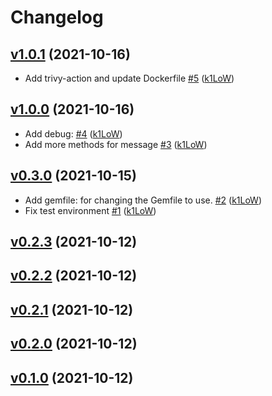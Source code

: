 # Changelog

## [v1.0.1](https://github.com/k1LoW/github-script-ruby/compare/v1...v1.0.1) (2021-10-16)

* Add trivy-action and update Dockerfile [#5](https://github.com/k1LoW/github-script-ruby/pull/5) ([k1LoW](https://github.com/k1LoW))

## [v1.0.0](https://github.com/k1LoW/github-script-ruby/compare/v0.3.0...v1.0.0) (2021-10-16)

* Add debug: [#4](https://github.com/k1LoW/github-script-ruby/pull/4) ([k1LoW](https://github.com/k1LoW))
* Add more methods for message [#3](https://github.com/k1LoW/github-script-ruby/pull/3) ([k1LoW](https://github.com/k1LoW))

## [v0.3.0](https://github.com/k1LoW/github-script-ruby/compare/v0.2.3...v0.3.0) (2021-10-15)

* Add gemfile: for changing the Gemfile to use. [#2](https://github.com/k1LoW/github-script-ruby/pull/2) ([k1LoW](https://github.com/k1LoW))
* Fix test environment [#1](https://github.com/k1LoW/github-script-ruby/pull/1) ([k1LoW](https://github.com/k1LoW))

## [v0.2.3](https://github.com/k1LoW/github-script-ruby/compare/v0.2.2...v0.2.3) (2021-10-12)


## [v0.2.2](https://github.com/k1LoW/github-script-ruby/compare/v0.2.1...v0.2.2) (2021-10-12)


## [v0.2.1](https://github.com/k1LoW/github-script-ruby/compare/v0.2.0...v0.2.1) (2021-10-12)


## [v0.2.0](https://github.com/k1LoW/github-script-ruby/compare/v0.1.0...v0.2.0) (2021-10-12)


## [v0.1.0](https://github.com/k1LoW/github-script-ruby/compare/73e586948d3c...v0.1.0) (2021-10-12)

